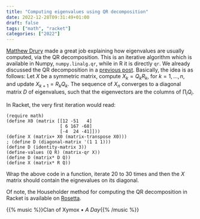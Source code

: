 ```yaml
---
title: "Computing eigenvalues using QR decomposition"
date: 2022-12-28T09:31:49+01:00
draft: false
tags: ["math", "racket"]
categories: ["2022"]
---
```


[Matthew Drury][] made a great job explaining how eigenvalues are usually computed, via the QR decomposition. This is an iterative algorithm which is available in Numpy, `numpy.linalg.qr`, while in R it is directly `qr`. We already discussed the QR decomposition in a [previous post][]. Basically, the idea is as follows: Let $X$ be a symmetric matrix, compute $X_k = Q_kR_k$, for $k=1,\dots,n$, and update $X_{k+1}=R_kQ_k$. The sequence of $X_n$ converges to a diagonal matrix $D$ of eigenvalues, such that the eigenvectors are the columns of $\prod_i Q_i$.

In Racket, the very first iteration would read:

```racket
(require math)
(define X0 (matrix [[12 -51   4]
                    [ 6 167 -68]
                    [-4  24 -41]]))
(define X (matrix+ X0 (matrix-transpose X0)))
; (define D (diagonal-matrix '(1 1 1)))
(define D (identity-matrix 3))
(define-values (Q R) (matrix-qr X))
(define D (matrix* D Q))
(define X (matrix* R Q))
```

Wrap the above code in a function, iterate 20 to 30 times and then the $X$ matrix should contain the eignevalues on its diagonal.

Of note, the Householder method for computing the QR decomposition in Racket is available on [Rosetta][].

{{% music %}}Clan of Xymox • _A Day_{{% /music %}}

[matthew drury]: https://madrury.github.io/jekyll/update/statistics/2017/10/04/qr-algorithm.html
[previous post]: /post/lisp-qr-regression/
[rosetta]: https://rosettacode.org/wiki/QR_decomposition#Racket
[3x3 matrices]: https://scicomp.stackexchange.com/questions/33410/fast-and-accurate-eigenvalue-computation-for-3x3-posdef-matrices

